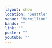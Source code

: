 ```yaml
---
layout: show
location: "Seattle"
venue: "Vermillion"
bands: ""
link: ""
poster: ""
youtube: ""
---
```



